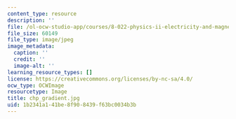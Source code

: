 ```yaml
---
content_type: resource
description: ''
file: /ol-ocw-studio-app/courses/8-022-physics-ii-electricity-and-magnetism-fall-2004/1b2341a141be8f908439f63bc0034b3b_chp_gradient.jpg
file_size: 60149
file_type: image/jpeg
image_metadata:
  caption: ''
  credit: ''
  image-alt: ''
learning_resource_types: []
license: https://creativecommons.org/licenses/by-nc-sa/4.0/
ocw_type: OCWImage
resourcetype: Image
title: chp_gradient.jpg
uid: 1b2341a1-41be-8f90-8439-f63bc0034b3b
---
```

